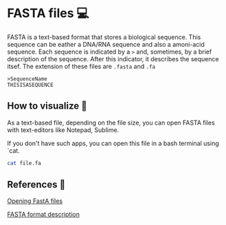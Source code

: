 # FASTA files :computer:

FASTA is a text-based format that stores a biological sequence. This sequence can be eather a DNA/RNA sequence and also a amoni-acid sequence. Each sequence is indicated by a `>` and, sometimes, by a brief description of the sequence. After this indicator, it describes the sequence itsef. The extension of these files are `.fasta` and `.fa`

```
>SequenceName
THISISASEQUENCE
````

## How to visualize :eyes:

As a text-based file, depending on the file size, you can open FASTA files with text-editors like Notepad, Sublime.

If you don't have such apps, you can open this file in a bash terminal using `cat.

```bash
cat file.fa
```


##
## References :book:
[Opening FastA files](https://www.youtube.com/watch?v=Tmvt0tRQsJQ)

[FASTA format description](https://www.bioinformatics.nl/tools/crab_fasta.html)